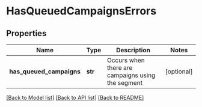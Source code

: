 # HasQueuedCampaignsErrors

## Properties
Name | Type | Description | Notes
------------ | ------------- | ------------- | -------------
**has_queued_campaigns** | **str** | Occurs when there are campaigns using the segment | [optional] 

[[Back to Model list]](../README.md#documentation-for-models) [[Back to API list]](../README.md#documentation-for-api-endpoints) [[Back to README]](../README.md)


